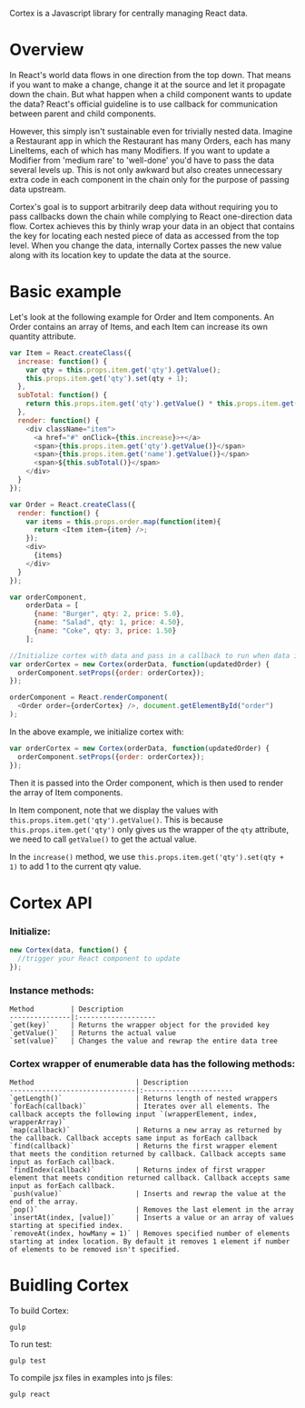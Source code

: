 Cortex is a Javascript library for centrally managing React data.


# Overview

In React's world data flows in one direction from the top down. That means if you want to make a change, change it at the source and let it propagate down the chain. But what happen when a child component wants to update the data? React's official guideline is to use callback for communication between parent and child components.

However, this simply isn't sustainable even for trivially nested data. Imagine a Restaurant app in which the Restaurant has many Orders, each has many LineItems, each of which has many Modifiers. If you want to update a Modifier from 'medium rare' to 'well-done' you'd have to pass the data several levels up. This is not only awkward but also creates unnecessary extra code in each component in the chain only for the purpose of passing data upstream.

Cortex's goal is to support arbitrarily deep data without requiring you to pass callbacks down the chain while complying to React one-direction data flow. Cortex achieves this by thinly wrap your data in an object that contains the key for locating each nested piece of data as accessed from the top level. When you change the data, internally Cortex passes the new value along with its location key to update the data at the source.


# Basic example

Let's look at the following example for Order and Item components. An Order contains an array of Items, and each Item can increase its own quantity attribute.

```javascript
var Item = React.createClass({
  increase: function() {
    var qty = this.props.item.get('qty').getValue();
    this.props.item.get('qty').set(qty + 1);
  },
  subTotal: function() {
    return this.props.item.get('qty').getValue() * this.props.item.get('price').getValue();
  },
  render: function() {
    <div className="item">
      <a href="#" onClick={this.increase}>+</a>
      <span>{this.props.item.get('qty').getValue()}</span>
      <span>{this.props.item.get('name').getValue()}</span>
      <span>${this.subTotal()}</span>
    </div>
  }
});

var Order = React.createClass({
  render: function() {
    var items = this.props.order.map(function(item){
      return <Item item={item} />;
    });
    <div>
      {items}
    </div>
  }
});

var orderComponent,
    orderData = [
      {name: "Burger", qty: 2, price: 5.0},
      {name: "Salad", qty: 1, price: 4.50},
      {name: "Coke", qty: 3, price: 1.50}
    ];

//Initialize cortex with data and pass in a callback to run when data is updated.
var orderCortex = new Cortex(orderData, function(updatedOrder) {
  orderComponent.setProps({order: orderCortex});
});

orderComponent = React.renderComponent(
  <Order order={orderCortex} />, document.getElementById("order")
);
```

In the above example, we initialize cortex with:
```javascript
var orderCortex = new Cortex(orderData, function(updatedOrder) {
  orderComponent.setProps({order: orderCortex});
});
```

Then it is passed into the Order component, which is then used to render the array of Item components.

In Item component, note that we display the values with ``this.props.item.get('qty').getValue()``. This is because ``this.props.item.get('qty')`` only gives us the wrapper of the ``qty`` attribute, we need to call ``getValue()`` to get the actual value.

In the `increase()` method, we use ``this.props.item.get('qty').set(qty + 1)`` to add 1 to the current qty value.

# Cortex API

### Initialize:

```javascript
new Cortex(data, function() {
  //trigger your React component to update
});
```

### Instance methods:

    Method         | Description
    ---------------|:-------------------
    `get(key)`     | Returns the wrapper object for the provided key
    `getValue()`   | Returns the actual value
    `set(value)`   | Changes the value and rewrap the entire data tree

### Cortex wrapper of enumerable data has the following methods:

    Method                         | Description
    -------------------------------|:----------------------
    `getLength()`                  | Returns length of nested wrappers
    `forEach(callback)`            | Iterates over all elements. The callback accepts the following input `(wrapperElement, index, wrapperArray)`
    `map(callback)`                | Returns a new array as returned by the callback. Callback accepts same input as forEach callback
    `find(callback)`               | Returns the first wrapper element that meets the condition returned by callback. Callback accepts same input as forEach callback.
    `findIndex(callback)`          | Returns index of first wrapper element that meets condition returned callback. Callback accepts same input as forEach callback.
    `push(value)`                  | Inserts and rewrap the value at the end of the array.
    `pop()`                        | Removes the last element in the array
    `insertAt(index, [value])`     | Inserts a value or an array of values starting at specified index.
    `removeAt(index, howMany = 1)` | Removes specified number of elements starting at index location. By default it removes 1 element if number of elements to be removed isn't specified.


# Buidling Cortex
To build Cortex:
```console
gulp
```

To run test:
```console
gulp test
```

To compile jsx files in examples into js files:
```console
gulp react
```
